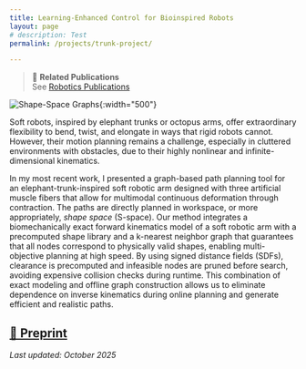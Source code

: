 ```yaml
---
title: Learning-Enhanced Control for Bioinspired Robots
layout: page
# description: Test
permalink: /projects/trunk-project/

---
```


> 🔗 **Related Publications**  
> See [Robotics Publications](/publications/#robotics-publications)

![Shape-Space Graphs](/assets/img/research/ShapeSpaceGraphs.png){:width="500"}

Soft robots, inspired by elephant trunks or octopus arms, offer extraordinary flexibility to bend, twist, and elongate in ways that rigid robots cannot. However, their motion planning remains a challenge, especially in cluttered environments with obstacles, due to their highly nonlinear and infinite-dimensional kinematics. 

In my most recent work, I presented a graph-based path planning tool for an elephant-trunk-inspired soft robotic arm designed with three artificial muscle fibers that allow for multimodal continuous deformation through contraction.
The paths are directly planned in workspace, or more appropriately, *shape space* (S-space). Our method integrates a biomechanically exact forward kinematics model of a soft robotic arm with a precomputed shape library and a k-nearest neighbor graph that guarantees that all nodes correspond to physically valid shapes, enabling multi- objective planning at high speed. By using signed distance fields (SDFs), clearance is precomputed and infeasible nodes are pruned before search, avoiding expensive collision checks during runtime. This combination of exact modeling and offline graph construction allows us to eliminate dependence on inverse kinematics during online planning and generate efficient and realistic paths.

[📄 Preprint](https://arxiv.org/abs/2510.03547)
---

_Last updated: October 2025_
